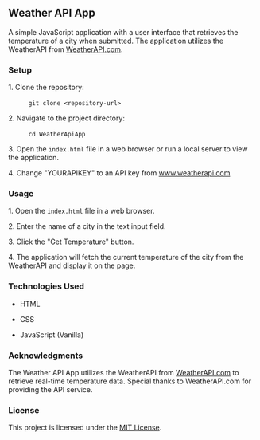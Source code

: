 ## Weather API App

A simple JavaScript application with a user interface that retrieves the temperature of a city when submitted. The application utilizes the WeatherAPI from [WeatherAPI.com](https://www.weatherapi.com/).

### Setup

1\. Clone the repository:

   ```
   git clone <repository-url>
   ```

2\. Navigate to the project directory:

   ```
   cd WeatherApiApp
   ```

3\. Open the `index.html` file in a web browser or run a local server to view the application.

4\. Change "YOURAPIKEY" to an API key from www.weatherapi.com

### Usage

1\. Open the `index.html` file in a web browser.

2\. Enter the name of a city in the text input field.

3\. Click the "Get Temperature" button.

4\. The application will fetch the current temperature of the city from the WeatherAPI and display it on the page.

### Technologies Used

- HTML

- CSS

- JavaScript (Vanilla)

### Acknowledgments

The Weather API App utilizes the WeatherAPI from [WeatherAPI.com](https://www.weatherapi.com/) to retrieve real-time temperature data. Special thanks to WeatherAPI.com for providing the API service.

### License

This project is licensed under the [MIT License](LICENSE).
